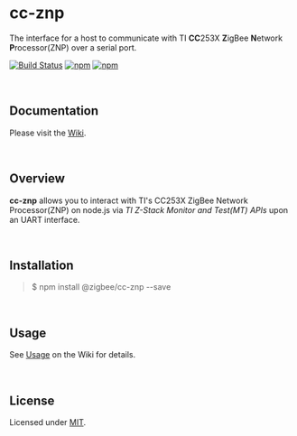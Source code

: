 cc-znp
========================

The interface for a host to communicate with TI **CC**253X **Z**igBee **N**etwork **P**rocessor(ZNP) over a serial port.  

[![Build Status](https://travis-ci.com/ZigBeans/cc-znp.svg?branch=master)](https://travis-ci.com/ZigBeans/cc-znp)
[![npm](https://img.shields.io/npm/v/@ZigBeans/cc-znp.svg?maxAge=2592000)](https://www.npmjs.com/package/cc-znp)
[![npm](https://img.shields.io/npm/l/@ZigBeans/cc-znp.svg?maxAge=2592000)](https://www.npmjs.com/package/cc-znp)

<br />
  
## Documentation  

Please visit the [Wiki](https://github.com/zigbeer/cc-znp/wiki).

<br />

## Overview  

**cc-znp** allows you to interact with TI's CC253X ZigBee Network Processor(ZNP) on node.js via *TI Z-Stack Monitor and Test(MT) APIs* upon an UART interface.  

<br />

## Installation  

> $ npm install @zigbee/cc-znp --save

<br />

## Usage  

See [Usage](https://github.com/zigbeer/cc-znp/wiki#Usage) on the Wiki for details.  

<br />
  
## License  

Licensed under [MIT](https://github.com/ZigBeans/cc-znp/blob/master/LICENSE).  
